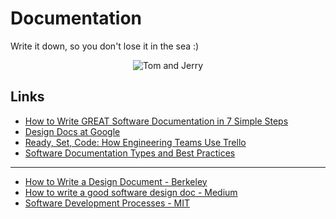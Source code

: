 # Documentation

Write it down, so you don't lose it in the sea :)

<p align="center">
  <img src="https://www.tomandjerryonline.com/images/299354_259060584138932_798355790_n.jpg" title="Tom and Jerry"/>
</p>


## Links

- [How to Write GREAT Software Documentation in 7 Simple Steps](https://technicalwriterhq.com/how-to-write-software-documentation/)
- [Design Docs at Google](https://www.industrialempathy.com/posts/design-docs-at-google/)
- [Ready, Set, Code: How Engineering Teams Use Trello](https://blog.trello.com/engineering-teams-sample-trello-boards)
- [Software Documentation Types and Best Practices](https://blog.prototypr.io/software-documentation-types-and-best-practices-1726ca595c7f)
-----------------
- [How to Write a Design Document - Berkeley](https://people.eecs.berkeley.edu/~kubitron/courses/cs162-F06/design.html)
- [How to write a good software design doc - Medium](https://medium.com/free-code-camp/how-to-write-a-good-software-design-document-66fcf019569c)
- [Software Development Processes - MIT](https://ocw.mit.edu/courses/electrical-engineering-and-computer-science/6-170-software-studio-spring-2013/lecture-notes/MIT6_170S13_54-devel-proce.pdf)
